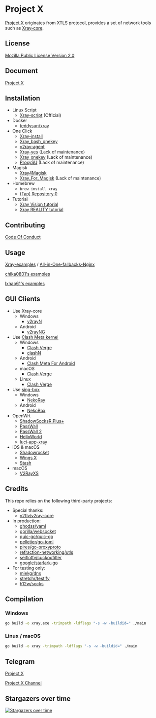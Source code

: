 # Project X

[Project X](https://github.com/XTLS) originates from XTLS protocol, provides a set of network tools such as [Xray-core](https://github.com/XTLS/Xray-core).

## License

[Mozilla Public License Version 2.0](https://github.com/XTLS/Xray-core/blob/main/LICENSE)

## Document

[Project X](https://xtls.github.io/Xray-docs-next/config/)

## Installation

- Linux Script
  - [Xray-script](https://github.com/kirin10000/Xray-script) (Official)
- Docker
  - [teddysun/xray](https://hub.docker.com/r/teddysun/xray)
- One Click
  - [Xray-install](https://github.com/XTLS/Xray-install)
  - [Xray_bash_onekey](https://github.com/hello-yunshu/Xray_bash_onekey)
  - [v2ray-agent](https://github.com/mack-a/v2ray-agent)
  - [Xray-yes](https://github.com/jiuqi9997/Xray-yes) (Lack of maintenance)
  - [Xray_onekey](https://github.com/wulabing/Xray_onekey) (Lack of maintenance)
  - [ProxySU](https://github.com/proxysu/ProxySU) (Lack of maintenance)
- Magisk
  - [Xray4Magisk](https://github.com/CerteKim/Xray4Magisk)
  - [Xray_For_Magisk](https://github.com/E7KMbb/Xray_For_Magisk) (Lack of maintenance)
- Homebrew
  - `brew install xray`
  - [(Tap) Repository 0](https://github.com/N4FA/homebrew-xray)
- Tutorial
  - [Xray Vision tutorial](https://github.com/chika0801/Xray-install)
  - [Xray REALITY tutorial](https://cscot.pages.dev/2023/03/02/Xray-REALITY-tutorial/)

## Contributing
[Code Of Conduct](https://github.com/XTLS/Xray-core/blob/main/CODE_OF_CONDUCT.md)

## Usage

[Xray-examples](https://github.com/XTLS/Xray-examples) / [All-in-One-fallbacks-Nginx](https://github.com/XTLS/Xray-examples/tree/main/All-in-One-fallbacks-Nginx)

[chika0801's examples](https://github.com/chika0801/Xray-examples)

[lxhao61's examples](https://github.com/lxhao61/integrated-examples)

## GUI Clients

- Use Xray-core
  - Windows
    - [v2rayN](https://github.com/2dust/v2rayN)
  - Android
    - [v2rayNG](https://github.com/2dust/v2rayNG)
- Use [Clash Meta kernel](https://github.com/MetaCubeX/Clash.Meta)
  - Windows
    - [Clash Verge](https://github.com/zzzgydi/clash-verge)
    - [clashN](https://github.com/2dust/clashN)
  - Android
    - [Clash Meta For Android](https://github.com/MetaCubeX/ClashMetaForAndroid)
  - macOS
    - [Clash Verge](https://github.com/zzzgydi/clash-verge)
  - Linux
    - [Clash Verge](https://github.com/zzzgydi/clash-verge)
- Use [sing-box](https://github.com/SagerNet/sing-box)
  - Windows
    - [NekoRay](https://github.com/MatsuriDayo/nekoray)
  - Android
    - [NekoBox](https://github.com/MatsuriDayo/NekoBoxForAndroid)
- OpenWrt
  - [ShadowSocksR Plus+](https://github.com/fw876/helloworld)
  - [PassWall](https://github.com/xiaorouji/openwrt-passwall)
  - [PassWall 2](https://github.com/xiaorouji/openwrt-passwall2)
  - [HelloWorld](https://github.com/jerrykuku/luci-app-vssr)
  - [luci-app-xray](https://github.com/yichya/luci-app-xray)
- iOS & macOS
  - [Shadowrocket](https://apps.apple.com/app/shadowrocket/id932747118)
  - [Wings X](https://apps.apple.com/app/wings-x-client/id6446119727)
  - [Stash](https://apps.apple.com/app/stash/id1596063349)
- macOS
  - [V2RayXS](https://github.com/tzmax/V2RayXS)

## Credits

This repo relies on the following third-party projects:

- Special thanks:
  - [v2fly/v2ray-core](https://github.com/v2fly/v2ray-core)
- In production:
  - [ghodss/yaml](https://github.com/ghodss/yaml)
  - [gorilla/websocket](https://github.com/gorilla/websocket)
  - [quic-go/quic-go](https://github.com/quic-go/quic-go)
  - [pelletier/go-toml](https://github.com/pelletier/go-toml)
  - [pires/go-proxyproto](https://github.com/pires/go-proxyproto)
  - [refraction-networking/utls](https://github.com/refraction-networking/utls)
  - [seiflotfy/cuckoofilter](https://github.com/seiflotfy/cuckoofilter)
  - [google/starlark-go](https://github.com/google/starlark-go)
- For testing only:
  - [miekg/dns](https://github.com/miekg/dns)
  - [stretchr/testify](https://github.com/stretchr/testify)
  - [h12w/socks](https://github.com/h12w/socks)

## Compilation

### Windows

```bash
go build -o xray.exe -trimpath -ldflags "-s -w -buildid=" ./main
```

### Linux / macOS

```bash
go build -o xray -trimpath -ldflags "-s -w -buildid=" ./main
```

## Telegram

[Project X](https://t.me/projectXray)

[Project X Channel](https://t.me/projectXtls)

## Stargazers over time

[![Stargazers over time](https://starchart.cc/XTLS/Xray-core.svg)](https://starchart.cc/XTLS/Xray-core)
